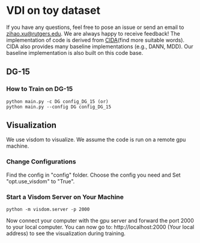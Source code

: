 # VDI on toy dataset
If you have any questions, feel free to pose an issue or send an email to zihao.xu@rutgers.edu. We are always happy to receive feedback!
The implementation of code is derived from [CIDA]()(find more suitable words). CIDA also provides many baseline implementations (e.g., DANN, MDD). Our baseline implementation is also built on this code base. 
## DG-15
### How to Train on DG-15
    python main.py -c DG config_DG_15 (or)
    python main.py --config DG config_DG_15

## Visualization
We use visdom to visualize. We assume the code is run on a remote gpu machine.

### Change Configurations
Find the config in "config" folder. Choose the config you need and Set "opt.use_visdom" to "True".

### Start a Visdom Server on Your Machine
    python -m visdom.server -p 2000
Now connect your computer with the gpu server and forward the port 2000 to your local computer. You can now go to:
    http://localhost:2000 (Your local address)
to see the visualization during training.